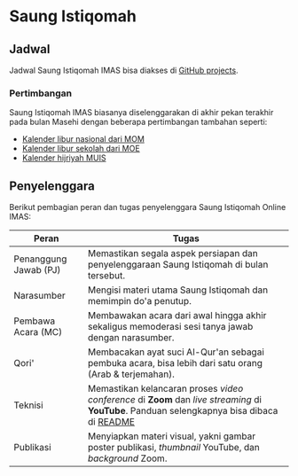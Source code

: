 # Saung Istiqomah

## Jadwal

Jadwal Saung Istiqomah IMAS bisa diakses di
[GitHub projects](https://github.com/orgs/imas-sg/projects/1).

### Pertimbangan

Saung Istiqomah IMAS biasanya diselenggarakan di akhir pekan terakhir pada bulan
Masehi dengan beberapa pertimbangan tambahan seperti:

- [Kalender libur nasional dari MOM](https://www.mom.gov.sg/employment-practices/public-holidays)
- [Kalender libur sekolah dari MOE](https://www.moe.gov.sg/calendar)
- [Kalender hijriyah MUIS](https://www.muis.gov.sg/Media/Islamic-Calendar)

## Penyelenggara

Berikut pembagian peran dan tugas penyelenggara Saung Istiqomah Online IMAS:

| Peran                 | Tugas                                                                                                                                                      |
| --------------------- | ---------------------------------------------------------------------------------------------------------------------------------------------------------- |
| Penanggung Jawab (PJ) | Memastikan segala aspek persiapan dan penyelenggaraan Saung Istiqomah di bulan tersebut.                                                                   |
| Narasumber            | Mengisi materi utama Saung Istiqomah dan memimpin do'a penutup.                                                                                            |
| Pembawa Acara (MC)    | Membawakan acara dari awal hingga akhir sekaligus memoderasi sesi tanya jawab dengan narasumber.                                                           |
| Qori'                 | Membacakan ayat suci Al-Qur'an sebagai pembuka acara, bisa lebih dari satu orang (Arab & terjemahan).                                                      |
| Teknisi               | Memastikan kelancaran proses _video conference_ di **Zoom** dan _live streaming_ di **YouTube**. Panduan selengkapnya bisa dibaca di [README](./README.md) |
| Publikasi             | Menyiapkan materi visual, yakni gambar poster publikasi, _thumbnail_ YouTube, dan _background_ Zoom.                                                       |
